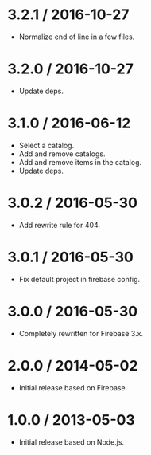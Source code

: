 3.2.1 / 2016-10-27
==================

* Normalize end of line in a few files.

3.2.0 / 2016-10-27
==================

* Update deps.

3.1.0 / 2016-06-12
==================

* Select a catalog.
* Add and remove catalogs.
* Add and remove items in the catalog.
* Update deps.

3.0.2 / 2016-05-30
==================

* Add rewrite rule for 404.

3.0.1 / 2016-05-30
==================

* Fix default project in firebase config.

3.0.0 / 2016-05-30
==================

* Completely rewritten for Firebase 3.x.

2.0.0 / 2014-05-02
==================

* Initial release based on Firebase.

1.0.0 / 2013-05-03
==================

* Initial release based on Node.js.
